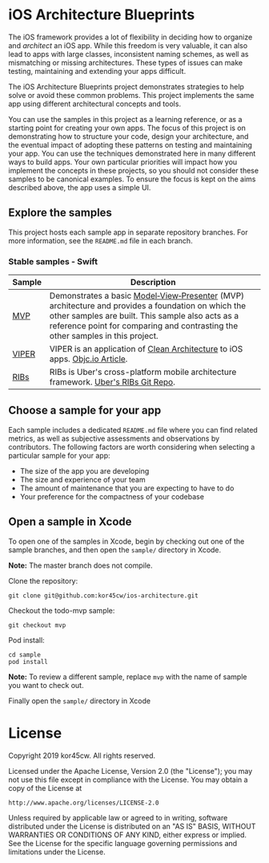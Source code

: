 # iOS Architecture Blueprints

The iOS framework provides a lot of flexibility in deciding how to organize and <em>architect</em> an iOS app. While this freedom is very valuable, it can also lead to apps with large classes, inconsistent naming schemes, as well as mismatching or missing architectures. These types of issues can make testing, maintaining and extending your apps difficult.

The iOS Architecture Blueprints project demonstrates strategies to help solve or avoid these common problems. This project implements the same app using different architectural concepts and tools.

You can use the samples in this project as a learning reference, or as a starting point for creating your own apps. The focus of this project is on demonstrating how to structure your code, design your architecture, and the eventual impact of adopting these patterns on testing and maintaining your app. You can use the techniques demonstrated here in many different ways to build apps. Your own particular priorities will impact how you implement the concepts in these projects, so you should not consider these samples to be canonical examples. To ensure the focus is kept on the aims described above, the app uses a simple UI.

## Explore the samples

This project hosts each sample app in separate repository branches. For more information, see the `README.md` file in each branch.

### Stable samples - Swift
| Sample | Description |
| ------------- | ------------- |
| [MVP](https://github.com/kor45cw/ios-architecture/tree/mvp/) | Demonstrates a basic [Model‑View‑Presenter](https://en.wikipedia.org/wiki/Model%E2%80%93view%E2%80%93presenter) (MVP) architecture and provides a foundation on which the other samples are built. This sample also acts as a reference point for comparing and contrasting the other samples in this project. |
| [VIPER](https://github.com/kor45cw/ios-architecture/tree/viper/) | VIPER is an application of [Clean Architecture](https://blog.cleancoder.com/uncle-bob/2012/08/13/the-clean-architecture.html) to iOS apps. [Objc.io Article](https://www.objc.io/issues/13-architecture/viper/). |
| [RIBs](https://github.com/kor45cw/ios-architecture/tree/RIBs/) | RIBs is Uber's cross-platform mobile architecture framework. [Uber's RIBs Git Repo](https://github.com/uber/RIBs). |


## Choose a sample for your app

Each sample includes a dedicated `README.md` file where you can find related metrics, as well as subjective assessments and observations by contributors. The following factors are worth considering when selecting a particular sample for your app:

* The size of the app you are developing
* The size and experience of your team
* The amount of maintenance that you are expecting to have to do
* Your preference for the compactness of your codebase


## Open a sample in Xcode

To open one of the samples in Xcode, begin by checking out one of the sample branches, and then open the `sample/` directory in Xcode.

**Note:** The master branch does not compile.

Clone the repository:

```
git clone git@github.com:kor45cw/ios-architecture.git
```

Checkout the todo-mvp sample:
```
git checkout mvp 
```

Pod install:
```
cd sample
pod install
```

**Note:** To review a different sample, replace `mvp` with the name of sample you want to check out.

Finally open the `sample/` directory in Xcode

# License

Copyright 2019 kor45cw. All rights reserved.

Licensed under the Apache License, Version 2.0 (the "License");
you may not use this file except in compliance with the License.
You may obtain a copy of the License at

    http://www.apache.org/licenses/LICENSE-2.0

Unless required by applicable law or agreed to in writing, software
distributed under the License is distributed on an "AS IS" BASIS,
WITHOUT WARRANTIES OR CONDITIONS OF ANY KIND, either express or implied.
See the License for the specific language governing permissions and
limitations under the License.
